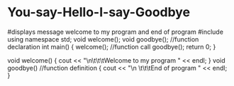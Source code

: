# You-say-Hello-I-say-Goodbye
#displays message welcome to my program and end of program
#include <iostream>
using namespace std;
void welcome();
void goodbye();   //function declaration
int main()
{
	welcome();   //function call
	goodbye();
	return 0;
}

void welcome()
{
	cout << "\n\t\t\tWelcome to my program " << endl;
}
void goodbye()  //function definition
{
	cout << "\n \t\t\tEnd of program " << endl;
}
